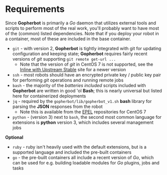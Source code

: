# Requirements

Since **Gopherbot** is primarily a *Go* daemon that utilizes external tools and scripts to perform most of the real work, you'll probably want to have most of the (common) listed dependencies. Note that if you deploy your robot in a container, most of these are included in the base container.

* `git` - with version 2, **Gopherbot** is tightly integrated with git for updating configuration and keeping state; **Gopherbot** requires fairly recent versions of *git* supporting `git remote get-url ...`
   * Note that the version of *git* in CentOS 7 is not supported, see the [Inline with Upstream Stable](https://ius.io/) site for a newer version
* `ssh` - most robots should have an encrypted private key / public key pair for performing *git* operations and running remote jobs
* `bash` - the majority of the *batteries included* scripts included with **Gopherbot** are written in good 'ol **Bash**; this is nearly universal but listed here for containerized deployments
* `jq` - required by the `gopherbot/lib/gopherbot_v1.sh` **bash** library for parsing the **JSON** responses from the robot
   * Note this is available from the [EPEL](https://fedoraproject.org/wiki/EPEL) repositories for CentOS 7
* `python` - (version 3) next to `bash`, the second most common language for extensions is **python** version 3, which includes several management jobs

**Optional**
* `ruby` - ruby isn't heavily used with the default extensions, but is a supported language and included the pre-built containers
* `go` - the pre-built containers all include a recent version of *Go*, which can be used for e.g. building loadable modules for *Go* plugins, jobs and tasks
